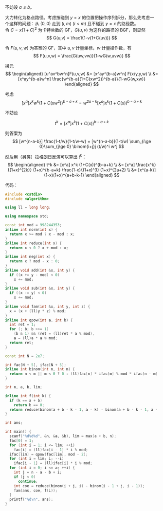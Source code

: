 不妨设 $a\le b$。

大力转化为格点路径。考虑按碰到 $y=x$ 的位置把操作序列拆分，那么先考虑一个这样的问题：从 $(0,0)$ 走到 $(i,m)$ $(i < m)$ 且不碰到 $y=x$ 的路径数。  
令 $C = x(1+C)^2$ 为卡特兰数的 GF，$G(u,v)$ 为这样的路径的 BGF，则显然
$$
G(u,v) = \frac1{1-v(1+C(uv))}
$$

令 $F(u,v,w)$ 为答案的 GF，其中 $u,v$ 计量坐标，$w$ 计量操作数，有
$$
F(u,v,w) = \frac{G(uw,vw)}{1-wG(w,uvw)}
$$

换元
$$
\begin{aligned}
[u^av^bw^n]F(u,v,w)
&= [x^ay^{b-a}w^n] F(x/y,y,w) \\
&= [x^ay^{b-a}w^n] \frac{w^{b-a}(1+C(xw^2))^{b-a}}{1-wG(w,xw)}
\end{aligned}
$$

考虑
$$
[x^a]x^kw^k(1+C(xw^2))^{b-a+k} = w^{2a-k} [x^a] x^k(1+C(x))^{b-a+k}
$$

不妨设

$$
t^k = [x^a] x^k (1+C(x))^{b-a+k}
$$

则答案为
$$
[w^{n-a-b}] \frac{1-t/w}{1-t/w-w} = [w^{n-a-b}](1-t/w) \sum_{i\ge 0}\sum_{j\ge 0} \binom{i+j}j (t/w)^i w^j
$$

然后用（另类）拉格朗日反演可以算出 $t^k$：
$$
\begin{aligned}
t^k &= [x^a] x^k (1+C(x))^{b-a+k} \\
&= [x^a] \frac{x^k}{(1+x)^{2k}} (1+x)^{b-a+k} \frac{1-x}{(1+x)^3} (1+x)^{2a+2} \\
&= [x^{a-k}] (1-x)(1+x)^{a+b-k-1}
\end{aligned}
$$

代码：
```cpp
#include <cstdio>
#include <algorithm>

using ll = long long;

using namespace std;

const int mod = 998244353;
inline int norm(int x) {
  return x >= mod ? x - mod : x;
}
inline int reduce(int x) {
  return x < 0 ? x + mod : x;
}
inline int neg(int x) {
  return x ? mod - x : 0;
}
inline void add(int &x, int y) {
  if ((x += y - mod) < 0)
    x += mod;
}
inline void sub(int &x, int y) {
  if ((x -= y) < 0)
    x += mod;
}
inline void fam(int &x, int y, int z) {
  x = (x + (ll)y * z) % mod;
}
inline int qpow(int a, int b) {
  int ret = 1;
  for (; b; b >>= 1)
    (b & 1) && (ret = (ll)ret * a % mod),
    a = (ll)a * a % mod;
  return ret;
}

const int N = 2e7;

int fac[N + 5], ifac[N + 5];
inline int binom(int n, int m) {
  return n < m || m < 0 ? 0 : (ll)fac[n] * ifac[m] % mod * ifac[n - m] % mod;
}

int n, a, b, lim;

inline int f(int k) {
  if (k == a + b)
    return b == 0;
  return reduce(binom(a + b - k - 1, a - k) - binom(a + b - k - 1, a - k - 1));
}

int ans;

int main() {
  scanf("%d%d%d", &n, &a, &b), lim = max(a + b, n);
  fac[0] = 1;
  for (int i = 1; i <= lim; ++i)
    fac[i] = (ll)fac[i - 1] * i % mod;
  ifac[lim] = qpow(fac[lim], mod - 2);
  for (int i = lim; i; --i)
    ifac[i - 1] = (ll)ifac[i] * i % mod;
  for (int i = 0; i <= a; ++i) {
    int j = n - a - b + i;
    if (j < 0)
      continue;
    int coe = reduce(binom(i + j, i) - binom(i - 1 + j, i - 1));
    fam(ans, coe, f(i));
  }
  printf("%d\n", ans);
}
```